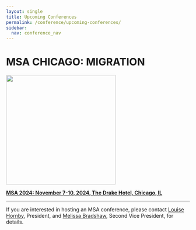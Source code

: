 ```yaml
---
layout: single
title: Upcoming Conferences
permalink: /conference/upcoming-conferences/
sidebar:
  nav: conference_nav
---
```


<!-- #BeginEditable "content" -->


<h1>MSA CHICAGO: MIGRATION</h1>

<a href="https://msa.press.jhu.edu/conferences/msa2024/index.html">
<img src="/msa/assets/migration_standard_trimmed.jpg" height="300px" />
</a>

<p><strong>
<a href="https://msa.press.jhu.edu/conferences/msa2024/"
>MSA 2024: November 7-10, 2024, The Drake Hotel, Chicago, IL</a>
</strong></p>
				
<hr>

<p>If you are interested in hosting an MSA conference, please contact <a
	href="mailto:lhornby@humnet.ucla.edu">Louise Hornby</a>,
President, and <a href="mailto:mbradshaw@luc.edu">Melissa Bradshaw</a>, Second Vice President, for details.</p>
<p>&nbsp;</p>
<!-- #EndEditable -->